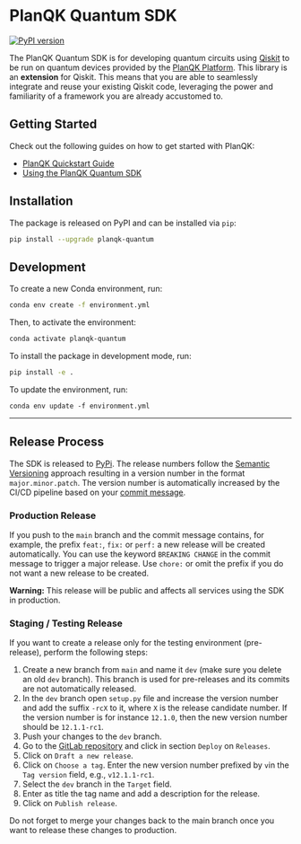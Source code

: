 # PlanQK Quantum SDK

[![PyPI version](https://badge.fury.io/py/planqk-quantum.svg)](https://badge.fury.io/py/planqk-quantum)

The PlanQK Quantum SDK is for developing quantum circuits using [Qiskit](https://pypi.org/project/qiskit) to be run on
quantum devices provided by the [PlanQK Platform](https://docs.platform.planqk.de).
This library is an **extension** for Qiskit.
This means that you are able to seamlessly integrate and reuse your existing Qiskit code, leveraging the power and
familiarity of a framework you are already accustomed to.

## Getting Started

Check out the following guides on how to get started with PlanQK:

- [PlanQK Quickstart Guide](https://docs.platform.planqk.de/quickstart.html)
- [Using the PlanQK Quantum SDK](https://docs.platform.planqk.de/using-sdk.html)

## Installation

The package is released on PyPI and can be installed via `pip`:

```bash
pip install --upgrade planqk-quantum
```

## Development

To create a new Conda environment, run:

```bash
conda env create -f environment.yml
```

Then, to activate the environment:

```bash
conda activate planqk-quantum
```

To install the package in development mode, run:

```bash
pip install -e .
```

To update the environment, run:

```
conda env update -f environment.yml
```

---

## Release Process

The SDK is released to [PyPi](https://pypi.org/project/planqk-quantum).
The release numbers follow the [Semantic Versioning](https://semver.org) approach resulting in a version number in the format `major.minor.patch`.
The version number is automatically increased by the CI/CD pipeline based on your [commit message](https://github.com/semantic-release/semantic-release#commit-message-format).

### Production Release

If you push to the `main` branch and the commit message contains, for example, the prefix `feat:`, `fix:` or
`perf:` a new release will be created automatically.
You can use the keyword `BREAKING CHANGE` in the commit message to trigger a major release.
Use `chore:` or omit the prefix if you do not want a new release to be created.

**Warning:** This release will be public and affects all services using the SDK in production.

### Staging / Testing Release

If you want to create a release only for the testing environment (pre-release), perform the following steps:

1. Create a new branch from `main` and name it `dev` (make sure you delete an old `dev` branch).
   This branch is used for pre-releases and its commits are not automatically released.
2. In the `dev` branch open `setup.py` file and increase the version number and add the suffix `-rcX` to it, where
   `X` is the release candidate number.
   If the version number is for instance `12.1.0`, then the new version number should be `12.1.1-rc1`.
3. Push your changes to the `dev` branch.
4. Go to the [GitLab repository](https://gitlab.com/planqk-foss/planqk-quantum) and click in section `Deploy` on  `Releases`.
5. Click on `Draft a new release`.
6. Click on `Choose a tag`.
   Enter the new version number prefixed by `v`in the `Tag version` field, e.g., `v12.1.1-rc1`.
7. Select the `dev` branch in the `Target` field.
8. Enter as title the tag name and add a description for the release.
9. Click on `Publish release`.

Do not forget to merge your changes back to the main branch once you want to release these changes to production.
